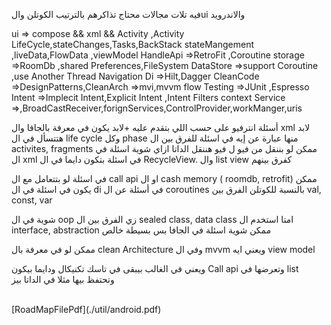 فيه تلات مجالات محتاج تذاكرهم بالترتيب 
الكوتلن والui والاندرويد

ui =>
compose
&& xml && Activity ,Activity LifeCycle,stateChanges,Tasks,BackStack
stateMangement ,liveData,FlowData ,viewModel
HandleApi =>RetroFit ,Coroutine
storage =>RoomDb ,shared Preferences,FileSystem
DataStore =>support Coroutine ,use Another Thread
Navigation
Di =>Hilt,Dagger
CleanCode =>DesignPatterns,CleanArch =>mvi,mvvm
flow
Testing =>JUnit ,Espresso
Intent =>Implecit Intent,Explicit Intent ,Intent Filters 
context 
Service =>,BroadCastReceiver,forignServices,ControlProvider,workManger,uris

أسئلة انترفيو
على حسب اللي بتقدم عليه +لابد يكون في معرفة بالجافا وال xml لابد هتتسأل في ال life cycle وكل phase منها عبارة عن إيه في اسئلة للفرق بين ال activites, fragments
 ممكن لو بننقل من فيو ل فيو هننقل الداتا ازاي شوية اسئلة في ال xml في اسئلة بتكون دايما في ال RecycleView. وال list view كفرق بينهم

في اسئلة لو بتتعامل مع ال call api 
او ال cash memory ( roomdb, retrofit)
ممكن يكون في اسئلة في ال di
 في أسئلة عن ال coroutines بالنسبة للكوتلن
الفرق بين val, const, var

شوية في ال oop
 زي الفرق بين ال sealed class, data class
 امتا استخدم ال interface, abstraction
 ممكن شوية اسئلة في الجافا بس بسيطة خالص

ممكن لو في معرفة بال clean Architecture
وفي ال mvvm ويعني ايه view model

ويعني في الغالب بيبقى في تاسك تكنيكال ودايما بيكون
 Call api وتعرضها في list
 وتحتفظ بيها مثلا في الداتا بيز

 </br>
[RoadMapFilePdf](./util/android.pdf)
